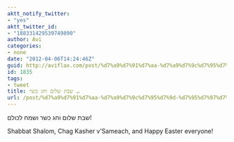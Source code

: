 ```yaml
---
aktt_notify_twitter:
- "yes"
aktt_twitter_id:
- "188331429539749890"
author: Avi
categories:
- none
date: "2012-04-06T14:24:46Z"
guid: http://aviflax.com/post/%d7%a9%d7%91%d7%aa-%d7%a9%d7%9c%d7%95%d7%9d-%d7%95%d7%97%d7%92-%d7%9b%d7%a9%d7%a8/
id: 1835
tags:
- tweet
title: שבת שלום וחג כשר …
url: /post/%d7%a9%d7%91%d7%aa-%d7%a9%d7%9c%d7%95%d7%9d-%d7%95%d7%97%d7%92-%d7%9b%d7%a9%d7%a8/
---
```

שבת שלום וחג כשר ושמח לכולם!

Shabbat Shalom, Chag Kasher v’Sameach, and Happy Easter everyone!